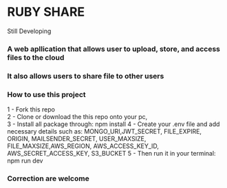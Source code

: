 # RUBY SHARE

Still Developing

### A web apllication that allows user to upload, store, and access files to the cloud

### It also allows users to share file to other users

### How to use this project

1 - Fork this repo <br />
2 - Clone or download the this repo onto your pc, <br />
3 - Install all package through: npm install
4 - Create your .env file and add necessary details such as: MONGO_URI,JWT_SECRET, FILE_EXPIRE, ORIGIN, MAILSENDER_SECRET, USER_MAXSIZE, FILE_MAXSIZE,AWS_REGION, AWS_ACCESS_KEY_ID, AWS_SECRET_ACCESS_KEY, S3_BUCKET
5 - Then run it in your terminal: npm run dev

### Correction are welcome
